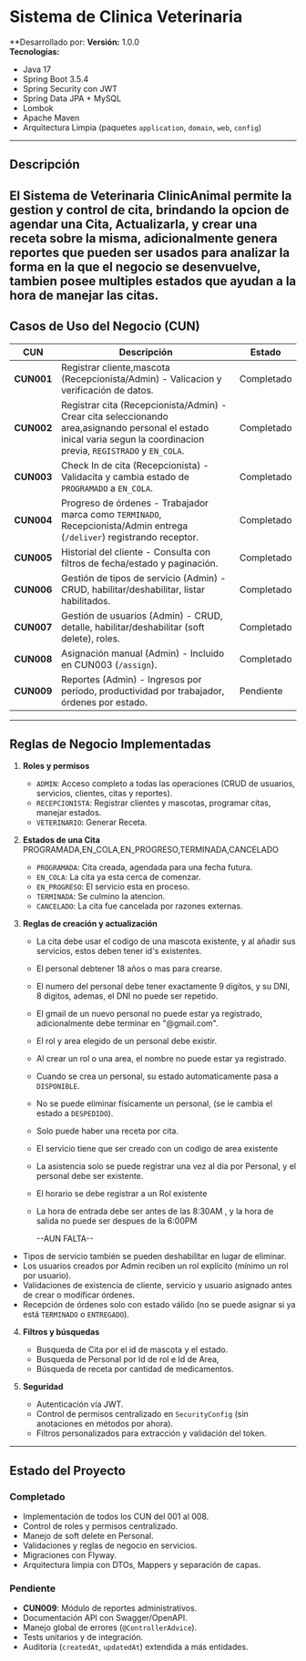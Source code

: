 # Sistema de Clinica Veterinaria

**Desarrollado por:
**Versión:** 1.0.0  
**Tecnologías:**
- Java 17
- Spring Boot 3.5.4
- Spring Security con JWT
- Spring Data JPA + MySQL
- Lombok
- Apache Maven
- Arquitectura Limpia (paquetes `application`, `domain`, `web`, `config`)

---

##  Descripción
El **Sistema de Veterinaria ClinicAnimal** 
permite la gestion y control de cita,
brindando la opcion de agendar una Cita, Actualizarla, y crear una receta sobre la misma,
adicionalmente genera reportes que pueden ser usados para analizar la forma en la que el negocio se desenvuelve, 
tambien posee multiples estados que ayudan a la hora de manejar las citas.
---

##  Casos de Uso del Negocio (CUN)

| CUN     | Descripción                                                                                   | Estado |
|---------|-----------------------------------------------------------------------------------------------|--------|
| **CUN001** | Registrar cliente,mascota (Recepcionista/Admin) - Valicacion y verificación de datos.                    |  Completado |
| **CUN002** | Registrar cita (Recepcionista/Admin) - Crear cita seleccionando area,asignando personal el estado inical  varia segun la coordinacion previa, `REGISTRADO` y `EN_COLA`. |  Completado |
| **CUN003** | Check In de cita (Recepcionista) - Validacita y cambia estado de `PROGRAMADO` a `EN_COLA`.             |  Completado |
| **CUN004** | Progreso de órdenes - Trabajador marca como `TERMINADO`, Recepcionista/Admin entrega (`/deliver`) registrando receptor. |  Completado |
| **CUN005** | Historial del cliente - Consulta con filtros de fecha/estado y paginación.                     |  Completado |
| **CUN006** | Gestión de tipos de servicio (Admin) - CRUD, habilitar/deshabilitar, listar habilitados.       |  Completado |
| **CUN007** | Gestión de usuarios (Admin) - CRUD, detalle, habilitar/deshabilitar (soft delete), roles.      |  Completado |
| **CUN008** | Asignación manual (Admin) - Incluido en CUN003 (`/assign`).                                     |  Completado |
| **CUN009** | Reportes (Admin) - Ingresos por período, productividad por trabajador, órdenes por estado.     |  Pendiente |

---

##  Reglas de Negocio Implementadas

1. **Roles y permisos**
    - `ADMIN`: Acceso completo a todas las operaciones (CRUD de usuarios, servicios, clientes, citas y reportes).
    - `RECEPCIONISTA`: Registrar clientes y mascotas, programar citas, manejar estados.
    - `VETERINARIO`: Generar Receta.

2. **Estados de una Cita**   PROGRAMADA,EN_COLA,EN_PROGRESO,TERMINADA,CANCELADO
    - `PROGRAMADA`: Cita creada, agendada para una fecha futura.
    - `EN_COLA`: La cita ya esta cerca de comenzar.
    - `EN_PROGRESO`: El servicio esta en proceso.
    - `TERMINADA`: Se culmino la atencion.
    - `CANCELADO`: La cita fue cancelada por razones externas.

3. **Reglas de creación y actualización**

    - La cita debe usar el codigo de una mascota existente, y al añadir sus servicios, estos deben tener id's existentes.
    - El personal debtener 18 años o mas para crearse.
    - El numero del personal debe tener exactamente 9 digitos, y su DNI, 8 digitos, ademas, el DNI no puede ser repetido.
    - El gmail de un nuevo personal no puede estar ya registrado, adicionalmente debe terminar en "@gmail.com".
    - El rol y area elegido de un personal debe existir.
    - Al crear un rol o una area, el nombre no puede estar ya registrado.
    - Cuando se crea un personal, su estado automaticamente pasa a `DISPONIBLE`.
    - No se puede eliminar físicamente un personal, (se le cambia el estado a `DESPEDIDO`).
    - Solo puede haber una receta por cita.
    - El servicio tiene que ser creado con un codigo de area existente
    - La asistencia solo se puede registrar una vez al dia por Personal, y el personal debe ser existente.
    - El horario se debe registrar a un Rol existente
    - La hora de entrada debe ser antes de las 8:30AM , y la hora de salida no puede ser despues de la 6:00PM
   
      --AUN FALTA--
  - Tipos de servicio también se pueden deshabilitar en lugar de eliminar.
  - Los usuarios creados por Admin reciben un rol explícito (mínimo un rol por usuario).
  - Validaciones de existencia de cliente, servicio y usuario asignado antes de crear o modificar órdenes.
  - Recepción de órdenes solo con estado válido (no se puede asignar si ya está `TERMINADO` o `ENTREGADO`).

4. **Filtros y búsquedas**
    - Busqueda de Cita por el id de mascota y el estado.
    - Busqueda de Personal por Id de rol e Id de Area,
    - Búsqueda de receta por cantidad de medicamentos.

5. **Seguridad**
    - Autenticación vía JWT.
    - Control de permisos centralizado en `SecurityConfig` (sin anotaciones en métodos por ahora).
    - Filtros personalizados para extracción y validación del token.

---

##  Estado del Proyecto

### Completado 
- Implementación de todos los CUN del 001 al 008.
- Control de roles y permisos centralizado.
- Manejo de soft delete en Personal.
- Validaciones y reglas de negocio en servicios.
- Migraciones con Flyway.
- Arquitectura limpia con DTOs, Mappers y separación de capas.

### Pendiente 
- **CUN009**: Módulo de reportes administrativos.
- Documentación API con Swagger/OpenAPI.
- Manejo global de errores (`@ControllerAdvice`).
- Tests unitarios y de integración.
- Auditoría (`createdAt`, `updatedAt`) extendida a más entidades.
